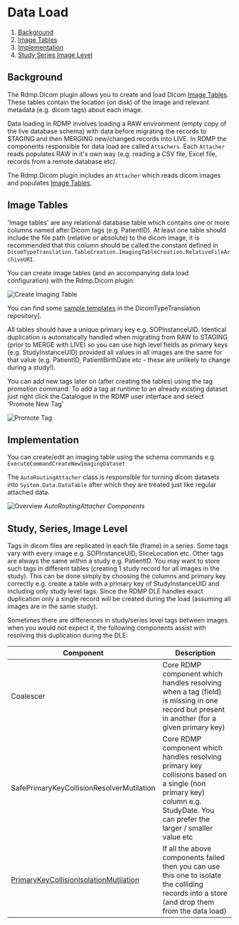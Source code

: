 # Data Load

1. [Background](#background)
3. [Image Tables](#image-tables)
1. [Implementation](#implementation)
1. [Study Series Image Level](#study-series-image-level)

## Background
The Rdmp.Dicom plugin allows you to create and load Dicom [Image Tables].  These tables contain the location (on disk) of the image and relevant metadata (e.g. dicom tags) about each image.

Data loading in RDMP involves loading a RAW environment (empty copy of the live database schema) with data before migrating the records to STAGING and then MERGING new/changed records into LIVE.  In RDMP the components responsible for data load are called `Attachers`.  Each `Attacher` reads populates RAW in it's own way (e.g. reading a CSV file, Excel file, records from a remote database etc).

The Rdmp.Dicom plugin includes an `Attacher` which reads dicom images and populates [Image Tables].

## Image Tables

'Image tables' are any relational database table which contains one or more columns named after Dicom tags (e.g. PatientID).  At least one table should include the file path (relative or absolute) to the dicom image, it is recommended that this column should be called the constant defined in `DicomTypeTranslation.TableCreation.ImagingTableCreation.RelativeFileArchiveURI`.

You can create image tables (and an accompanying data load configuration) with the Rdmp.Dicom plugin:

![Create Imaging Table](./Images/CreateImagingTables.png)

You can find some [sample templates](https://github.com/SMI/DicomTypeTranslation/tree/main/Templates) in the DicomTypeTranslation repository].

All tables should have a unique primary key e.g. SOPInstanceUID.  Identical duplication is automatically handled when migrating from RAW to STAGING (prior to MERGE with LIVE) so you can use high level fields as primary keys (e.g. StudyInstanceUID) provided all values in all images are the same for that value (e.g. PatientID, PatientBirthDate etc - these are unlikely to change during a study!).

You can add new tags later on (after creating the tables) using the tag promotion command.  To add a tag at runtime to an already existing dataset just right click the Catalogue in the RDMP user interface and select 'Promote New Tag'

![Promote Tag](Images/PromoteTag.png)

## Implementation

You can create/edit an imaging table using the schema commands e.g.  `ExecuteCommandCreateNewImagingDataset`

The `AutoRoutingAttacher` class is responsible for turning dicom datasets into `System.Data.DataTable` after which they are treated just like regular attached data.

![Overview](Images/DataLoad.png)
_AutoRoutingAttacher Components_

## Study, Series, Image Level

Tags in dicom files are replicated in each file (frame) in a series.  Some tags vary with every image e.g. SOPInstanceUID, SliceLocation etc.  Other tags are always the same within a study e.g. PatientID.  You may want to store such tags in different tables (creating 1 study record for all images in the study).  This can be done simply by choosing the columns and primary key correctly e.g. create a table with a primary key of StudyInstanceUID and including only study level tags.  Since the RDMP DLE handles exact duplication only a single record will be created during the load (assuming all images are in the same study).

Sometimes there are differences in study/series level tags between images when you would not expect it, the following components assist with resolving this duplication during the DLE:

|Component | Description
|-------|----|
|Coalescer|  Core RDMP component which handles resolving when a tag (field) is missing in one record but present in another (for a given primary key)|
|SafePrimaryKeyCollisionResolverMutilation | Core RDMP component which handles resolving primary key collisions based on a single (non primary key) column e.g. StudyDate.  You can prefer the larger / smaller value etc |
|[PrimaryKeyCollisionIsolationMutilation](./../Rdmp.Dicom/PipelineComponents/PrimaryKeyCollisionIsolationMutilation.md) | If all the above components failed then you can use this one to isolate the colliding records into a store (and drop them from the data load) |


[Image Tables]: #image-tables
